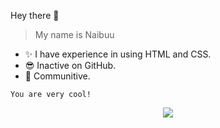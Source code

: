 Hey there 👋
> My name is Naibuu

- ✨ I have experience in using HTML and CSS.
- 😎 Inactive on GitHub.
- 🥂 Communitive.

<!DOCTYPE HTML>
    You are very cool!

<p align="center">
    <img align="center" src="https://github-readme-stats.vercel.app/api?username=Naibuu&show_icons=true&theme=dark&line_height=21"/>
